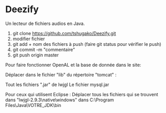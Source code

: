 # Deezify
Un lecteur de fichiers audios en Java.

1) git clone https://github.com/tshugako/Deezify.git
2) modifier fichier 
3) git add + nom des fichiers à push (faire git status pour vérifier le push)
4) git commit -m  "commentaire"
5) git push origin master

Pour faire fonctionner OpenAL et la base de donnée dans le site:

Déplacer dans le fichier "lib" du répertoire "tomcat" :

Tout les fichiers ".jar" de lwjgl 
Le fichier mysql.jar 

Pour ceux qui utilisent Eclipse :
Déplacer tous les fichiers qui se trouvent dans "lwjgl-2.9.3\native\windows" 
dans C:\Program Files\Java\VOTRE_JDK\bin